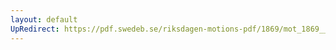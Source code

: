 ```yaml
---
layout: default
UpRedirect: https://pdf.swedeb.se/riksdagen-motions-pdf/1869/mot_1869__ak__00113.pdf
---
```

